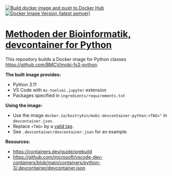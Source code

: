 [![Build docker image and push to Docker Hub](https://github.com/kostrykin/mobi-docker-python/actions/workflows/build_docker_image.yml/badge.svg)](https://github.com/kostrykin/mobi-docker-python/actions/workflows/build_docker_image.yml)
[![Docker Image Version (latest semver)](https://img.shields.io/docker/v/kostrykin/mobi-devcontainer-python?label=DockerHub%3A)](https://hub.docker.com/repository/docker/kostrykin/mobi-devcontainer-python/general)

# [Methoden der Bioinformatik, devcontainer for Python]()

This repository builds a Docker image for Python classes <https://github.com/BMCV/mobi-fs3-python>.

**The built image provides:**
- Python 3.11
- VS Code with `ms-toolsai.jupyter` extension
- Packages specified in `ingredients/requirements.txt`

**Using the image:**
- Use the image `docker.io/kostrykin/mobi-devcontainer-python:<TAG>"` in `devcontainer.json`.
- Replace `<TAG>` by a [valid tag](https://github.com/kostrykin/mobi-devcontainer-python/tags).
- See `.devcontainer/devcontainer.json` for an example.

**Resources:**
- <https://containers.dev/guide/prebuild>
- <https://github.com/microsoft/vscode-dev-containers/blob/main/containers/python-3/.devcontainer/devcontainer.json>
